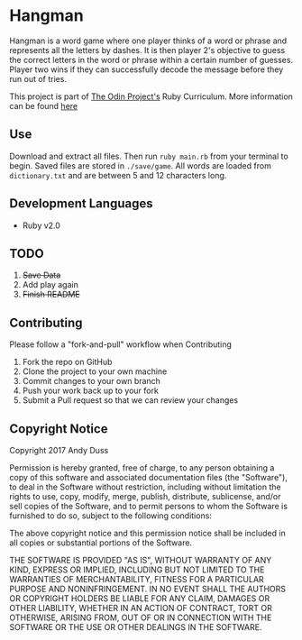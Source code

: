 # Hangman

Hangman is a word game where one player thinks of a word or phrase and represents all the letters by dashes. It is then player 2's objective to guess the correct letters in the word or phrase within a certain number of guesses.  Player two wins if they can successfully decode the message before they run out of tries.

This project is part of [The Odin Project's](http://www.theodinproject.com) Ruby Curriculum. More information can be found [here](http://www.theodinproject.com/courses/ruby-programming/lessons/file-i-o-and-serialization)

## Use

Download and extract all files. Then run `ruby main.rb` from your terminal to begin. Saved files are stored in `./save/game`. All words are loaded from `dictionary.txt` and are between 5 and 12 characters long.

## Development Languages
* Ruby v2.0

## TODO
1. ~~Save Data~~
2. Add play again
3. ~~Finish README~~

## Contributing
Please follow a "fork-and-pull" workflow when Contributing

1. Fork the repo on GitHub
2. Clone the project to your own machine
3. Commit changes to your own branch
4. Push your work back up to your fork
5. Submit a Pull request so that we can review your changes

## Copyright Notice
Copyright 2017 Andy Duss

Permission is hereby granted, free of charge, to any person obtaining a copy of this software and associated documentation files (the "Software"), to deal in the Software without restriction, including without limitation the rights to use, copy, modify, merge, publish, distribute, sublicense, and/or sell copies of the Software, and to permit persons to whom the Software is furnished to do so, subject to the following conditions:

The above copyright notice and this permission notice shall be included in all copies or substantial portions of the Software.

THE SOFTWARE IS PROVIDED "AS IS", WITHOUT WARRANTY OF ANY KIND, EXPRESS OR IMPLIED, INCLUDING BUT NOT LIMITED TO THE WARRANTIES OF MERCHANTABILITY, FITNESS FOR A PARTICULAR PURPOSE AND NONINFRINGEMENT. IN NO EVENT SHALL THE AUTHORS OR COPYRIGHT HOLDERS BE LIABLE FOR ANY CLAIM, DAMAGES OR OTHER LIABILITY, WHETHER IN AN ACTION OF CONTRACT, TORT OR OTHERWISE, ARISING FROM, OUT OF OR IN CONNECTION WITH THE SOFTWARE OR THE USE OR OTHER DEALINGS IN THE SOFTWARE.
